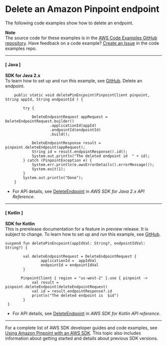 # Delete an Amazon Pinpoint endpoint<a name="example_pinpoint_DeleteEndpoint_section"></a>

The following code examples show how to delete an endpoint\.

**Note**  
The source code for these examples is in the [AWS Code Examples GitHub repository](https://github.com/awsdocs/aws-doc-sdk-examples)\. Have feedback on a code example? [Create an Issue](https://github.com/awsdocs/aws-doc-sdk-examples/issues/new/choose) in the code examples repo\. 

------
#### [ Java ]

**SDK for Java 2\.x**  
 To learn how to set up and run this example, see [GitHub](https://github.com/awsdocs/aws-doc-sdk-examples/tree/main/javav2/example_code/pinpoint#readme)\. 
Delete an endpoint\.  

```
    public static void deletePinEncpoint(PinpointClient pinpoint, String appId, String endpointId ) {

        try {

            DeleteEndpointRequest appRequest = DeleteEndpointRequest.builder()
                    .applicationId(appId)
                    .endpointId(endpointId)
                    .build();

            DeleteEndpointResponse result = pinpoint.deleteEndpoint(appRequest);
            String id = result.endpointResponse().id();
            System.out.println("The deleted endpoint id  " + id);
        } catch (PinpointException e) {
            System.err.println(e.awsErrorDetails().errorMessage());
            System.exit(1);
        }
        System.out.println("Done");
    }
```
+  For API details, see [DeleteEndpoint](https://docs.aws.amazon.com/goto/SdkForJavaV2/pinpoint-2016-12-01/DeleteEndpoint) in *AWS SDK for Java 2\.x API Reference*\. 

------
#### [ Kotlin ]

**SDK for Kotlin**  
This is prerelease documentation for a feature in preview release\. It is subject to change\.
 To learn how to set up and run this example, see [GitHub](https://github.com/awsdocs/aws-doc-sdk-examples/tree/main/kotlin/services/pinpoint#code-examples)\. 
  

```
suspend fun deletePinEncpoint(appIdVal: String?, endpointIdVal: String?) {

        val deleteEndpointRequest = DeleteEndpointRequest {
                applicationId =  appIdVal
                endpointId = endpointIdVal
        }

       PinpointClient { region = "us-west-2" }.use { pinpoint ->
            val result = pinpoint.deleteEndpoint(deleteEndpointRequest)
            val id = result.endpointResponse?.id
            println("The deleted endpoint is  $id")
        }
 }
```
+  For API details, see [DeleteEndpoint](https://github.com/awslabs/aws-sdk-kotlin#generating-api-documentation) in *AWS SDK for Kotlin API reference*\. 

------

For a complete list of AWS SDK developer guides and code examples, see [Using Amazon Pinpoint with an AWS SDK](sdk-general-information-section.md)\. This topic also includes information about getting started and details about previous SDK versions\.
